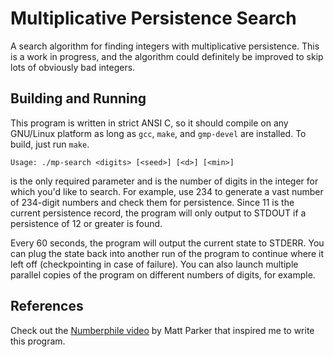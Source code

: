 # Multiplicative Persistence Search

A search algorithm for finding integers with multiplicative persistence. This is
a work in progress, and the algorithm could definitely be improved to skip lots
of obviously bad integers.

## Building and Running

This program is written in strict ANSI C, so it should compile on any GNU/Linux
platform as long as `gcc`, `make`, and `gmp-devel` are installed. To build, just
run `make`.

    Usage: ./mp-search <digits> [<seed>] [<d>] [<min>]

**<digits>** is the only required parameter and is the number of digits in the
integer for which you'd like to search. For example, use 234 to generate a vast
number of 234-digit numbers and check them for persistence. Since 11 is the
current persistence record, the program will only output to STDOUT if a
persistence of 12 or greater is found.

Every 60 seconds, the program will output the current state to STDERR. You can
plug the state back into another run of the program to continue where it left
off (checkpointing in case of failure). You can also launch multiple parallel
copies of the program on different numbers of digits, for example.

## References

Check out the [Numberphile video](https://youtu.be/Wim9WJeDTHQ) by Matt Parker
that inspired me to write this program.
